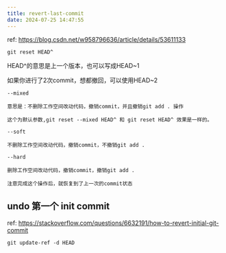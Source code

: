 ```yaml
---
title: revert-last-commit
date: 2024-07-25 14:47:55
---
```

ref: https://blog.csdn.net/w958796636/article/details/53611133

```
git reset HEAD^
```

HEAD^的意思是上一个版本，也可以写成HEAD~1

如果你进行了2次commit，想都撤回，可以使用HEAD~2

```
--mixed 

意思是：不删除工作空间改动代码，撤销commit，并且撤销git add . 操作

这个为默认参数,git reset --mixed HEAD^ 和 git reset HEAD^ 效果是一样的。

--soft  

不删除工作空间改动代码，撤销commit，不撤销git add . 

--hard

删除工作空间改动代码，撤销commit，撤销git add . 

注意完成这个操作后，就恢复到了上一次的commit状态
```

## undo 第一个 init commit

ref: https://stackoverflow.com/questions/6632191/how-to-revert-initial-git-commit

```
git update-ref -d HEAD
```

